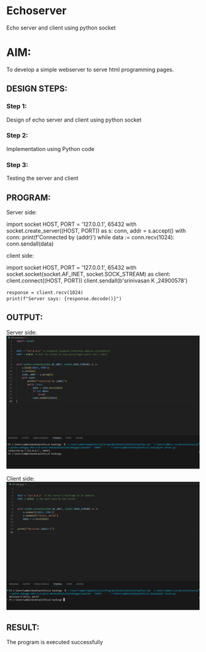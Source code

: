 # Echoserver
Echo server and client using python socket

# AIM:

To develop a simple webserver to serve html programming pages.

## DESIGN STEPS:

### Step 1:

Design of echo server and client using python socket

### Step 2:

Implementation using Python code

### Step 3:

Testing the server and client 

## PROGRAM:
Server side:

import socket
HOST, PORT = '127.0.0.1', 65432
with socket.create_server((HOST, PORT)) as s:
    conn, addr = s.accept()
    with conn:
        print(f'Connected by {addr}')
        while data := conn.recv(1024):
            conn.sendall(data)

client side:

import socket
HOST, PORT = '127.0.0.1', 65432
with socket.socket(socket.AF_INET, socket.SOCK_STREAM) as client:
    client.connect((HOST, PORT))
    client.sendall(b'srinivasan K ,24900578')

    response = client.recv(1024)
    print(f"Server says: {response.decode()}")
## OUTPUT:
Server side:
![alt text](<Screenshot 2025-03-08 140057.png>)

Client side:
![alt text](<Screenshot 2025-03-08 140134.png>)

## RESULT:
The program is executed successfully
